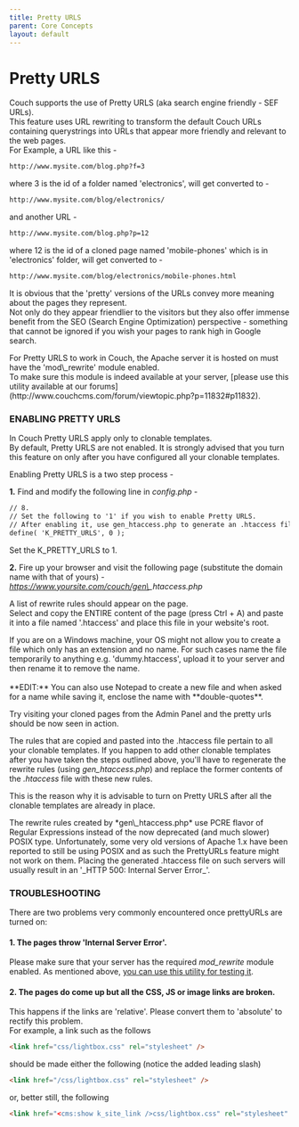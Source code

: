 ```yaml
---
title: Pretty URLS
parent: Core Concepts
layout: default
---
```


# Pretty URLS

Couch supports the use of Pretty URLS (aka search engine friendly - SEF URLs).<br/>
This feature uses URL rewriting to transform the default Couch URLs containing querystrings into URLs that appear more friendly and relevant to the web pages.<br/>
For Example, a URL like this -

```html
http://www.mysite.com/blog.php?f=3
```

where 3 is the id of a folder named 'electronics', will get converted to -

```html
http://www.mysite.com/blog/electronics/
```

and another URL -

```html
http://www.mysite.com/blog.php?p=12
```

where 12 is the id of a cloned page named 'mobile-phones' which is in 'electronics' folder, will get converted to -

```html
http://www.mysite.com/blog/electronics/mobile-phones.html
```

It is obvious that the 'pretty' versions of the URLs convey more meaning about the pages they represent.<br/>
Not only do they appear friendlier to the visitors but they also offer immense benefit from the SEO (Search Engine Optimization) perspective - something that cannot be ignored if you wish your pages to rank high in Google search.

<p class="notice">
    For Pretty URLS to work in Couch, the Apache server it is hosted on must have the 'mod\_rewrite' module enabled.<br/>
    To make sure this module is indeed available at your server, [please use this utility available at our forums](http://www.couchcms.com/forum/viewtopic.php?p=11832#p11832).
</p>

### ENABLING PRETTY URLS

In Couch Pretty URLS apply only to clonable templates.<br/>
By default, Pretty URLS are not enabled. It is strongly advised that you turn this feature on only after you have configured all your clonable templates.

Enabling Pretty URLS is a two step process -

**1\.** Find and modify the following line in _config.php_ -

```html
// 8.
// Set the following to '1' if you wish to enable Pretty URLS.
// After enabling it, use gen_htaccess.php to generate an .htaccess file and place it in the root folder of your site.
define( 'K_PRETTY_URLS', 0 );
```

Set the K\_PRETTY\_URLS to 1\.

**2\.** Fire up your browser and visit the following page (substitute the domain name with that of yours) -<br/>
*<https://www.yoursite.com/couch/gen\>_htaccess.php*

A list of rewrite rules should appear on the page.<br/>
Select and copy the ENTIRE content of the page (press Ctrl + A) and paste it into a file named '.htaccess' and place this file in your website's root.

<p class="notice">
    If you are on a Windows machine, your OS might not allow you to create a file which only has an extension and no name. For such cases name the file temporarily to anything e.g. 'dummy.htaccess', upload it to your server and then rename it to remove the name.<br/>
    <br/>
    **EDIT:** You can also use Notepad to create a new file and when asked for a name while saving it, enclose the name with **double-quotes**.
</p>

Try visiting your cloned pages from the Admin Panel and the pretty urls should be now seen in action.

The rules that are copied and pasted into the .htaccess file pertain to all your clonable templates. If you happen to add other clonable templates after you have taken the steps outlined above, you'll have to regenerate the rewrite rules (using *gen\_htaccess.php*) and replace the former contents of the _.htaccess_ file with these new rules.

This is the reason why it is advisable to turn on Pretty URLS after all the clonable templates are already in place.

<p class="error">The rewrite rules created by *gen\_htaccess.php* use PCRE flavor of Regular Expressions instead of the now deprecated (and much slower) POSIX type. Unfortunately, some very old versions of Apache 1.x have been reported to still be using POSIX and as such the PrettyURLs feature might not work on them. Placing the generated .htaccess file on such servers will usually result in an '_HTTP 500: Internal Server Error_'.</p>

### TROUBLESHOOTING

There are two problems very commonly encountered once prettyURLs are turned on:

#### 1. The pages throw 'Internal Server Error'.

Please make sure that your server has the required *mod\_rewrite* module enabled. As mentioned above, [you can use this utility for testing it](http://www.couchcms.com/forum/viewtopic.php?p=11832#p11832).

#### 2. The pages do come up but all the CSS, JS or image links are broken.

This happens if the links are 'relative'. Please convert them to 'absolute' to rectify this problem.<br/>
For example, a link such as the follows

```html
<link href="css/lightbox.css" rel="stylesheet" />
```

should be made either the following (notice the added leading slash)

```html
<link href="/css/lightbox.css" rel="stylesheet" />
```

or, better still, the following

```html
<link href="<cms:show k_site_link />css/lightbox.css" rel="stylesheet" />
```
